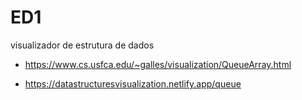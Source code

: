 # ED1

visualizador de estrutura de dados

- https://www.cs.usfca.edu/~galles/visualization/QueueArray.html

- https://datastructuresvisualization.netlify.app/queue
